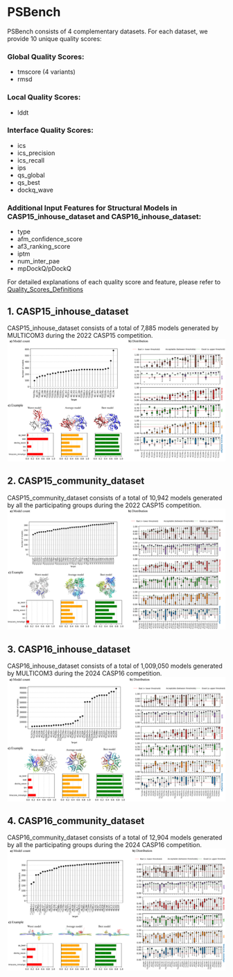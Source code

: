 # PSBench
PSBench consists of 4 complementary datasets. For each dataset, we provide 10 unique quality scores:
### Global Quality Scores:
- tmscore (4 variants)
- rmsd

### Local Quality Scores:
- lddt

### Interface Quality Scores:
- ics
- ics_precision
- ics_recall
- ips
- qs_global
- qs_best
- dockq_wave


### Additional Input Features for Structural Models in CASP15_inhouse_dataset and CASP16_inhouse_dataset:
- type
- afm_confidence_score
- af3_ranking_score
- iptm
- num_inter_pae
- mpDockQ/pDockQ

For detailed explanations of each quality score and feature, please refer to [Quality_Scores_Definitions](Quality_Scores_Definitions.json)


## 1. CASP15_inhouse_dataset
CASP15_inhouse_dataset consists of a total of 7,885 models generated by MULTICOM3 during the 2022 CASP15 competition. 
![CASP15_inhouse_dataset](imgs/CASP15_inhouse_dataset.png)

## 2. CASP15_community_dataset
CASP15_community_dataset consists of a total of 10,942 models generated by all the participating groups during the 2022 CASP15 competition. 
![CASP15_community_dataset](imgs/CASP15_community_dataset.png)

## 3. CASP16_inhouse_dataset
CASP16_inhouse_dataset consists of a total of 1,009,050 models generated by MULTICOM3 during the 2024 CASP16 competition. 
![CASP16_inhouse_dataset](imgs/CASP16_inhouse_dataset.png)

## 4. CASP16_community_dataset
CASP16_community_dataset consists of a total of 12,904 models generated by all the participating groups during the 2024 CASP16 competition.
![CASP16_community_dataset](imgs/CASP16_community_dataset.png)

